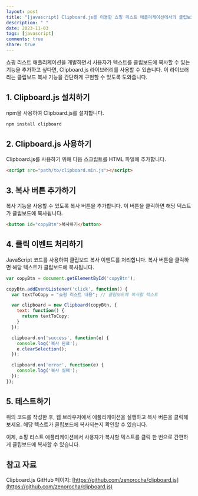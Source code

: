 ```yaml
---
layout: post
title: "[javascript] Clipboard.js를 이용한 쇼핑 리스트 애플리케이션에서의 클립보드 기능 구현 방법"
description: " "
date: 2023-11-03
tags: [javascript]
comments: true
share: true
---
```


쇼핑 리스트 애플리케이션을 개발하면서 사용자가 텍스트를 클립보드에 복사할 수 있는 기능을 추가하고 싶다면, Clipboard.js 라이브러리를 사용할 수 있습니다. 이 라이브러리는 클립보드 복사 기능을 간단하게 구현할 수 있도록 도와줍니다.

## 1. Clipboard.js 설치하기

npm을 사용하여 Clipboard.js를 설치합니다.

```bash
npm install clipboard
```

## 2. Clipboard.js 사용하기

Clipboard.js를 사용하기 위해 다음 스크립트를 HTML 파일에 추가합니다.

```html
<script src="path/to/clipboard.min.js"></script>
```

## 3. 복사 버튼 추가하기

복사 기능을 사용할 수 있도록 복사 버튼을 추가합니다. 이 버튼을 클릭하면 해당 텍스트가 클립보드에 복사됩니다.

```html
<button id="copyBtn">복사하기</button>
```

## 4. 클릭 이벤트 처리하기

JavaScript 코드를 사용하여 클립보드 복사 이벤트를 처리합니다. 복사 버튼을 클릭하면 해당 텍스트가 클립보드에 복사됩니다.

```javascript
var copyBtn = document.getElementById('copyBtn');

copyBtn.addEventListener('click', function() {
  var textToCopy = "쇼핑 리스트 내용"; // 클립보드에 복사할 텍스트

  var clipboard = new Clipboard(copyBtn, {
    text: function() {
      return textToCopy;
    }
  });

  clipboard.on('success', function(e) {
    console.log('복사 완료');
    e.clearSelection();
  });

  clipboard.on('error', function(e) {
    console.log('복사 실패');
  });
});
```

## 5. 테스트하기

위의 코드를 작성한 후, 웹 브라우저에서 애플리케이션을 실행하고 복사 버튼을 클릭해보세요. 해당 텍스트가 클립보드에 복사되는지 확인할 수 있습니다.

이제, 쇼핑 리스트 애플리케이션에서 사용자가 복사할 텍스트를 클릭 한 번으로 간편하게 클립보드에 복사할 수 있습니다.

## 참고 자료

Clipboard.js GitHub 페이지: [https://github.com/zenorocha/clipboard.js](https://github.com/zenorocha/clipboard.js)